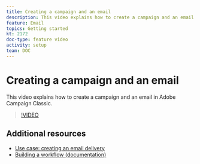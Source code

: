 ```yaml
---
title: Creating a campaign and an email 
description: This video explains how to create a campaign and an email in Adobe Campaign Classic.
feature: Email
topics: Getting started
kt: 2172
doc-type: feature video
activity: setup
team: DOC
---
```


# Creating a campaign and an email 

This video explains how to create a campaign and an email in Adobe Campaign Classic.

>[!VIDEO](https://video.tv.adobe.com/v/25604?quality=12)

## Additional resources

* [Use case: creating an email delivery](https://docs.adobe.com/content/help/en/campaign-classic/using/designing-content/editing-html-content/use-case--creating-an-email-delivery.html)
* [Building a workflow (documentation)](https://docs.adobe.com/content/help/en/campaign-classic/using/automating-with-workflows/general-operation/building-a-workflow.html)
